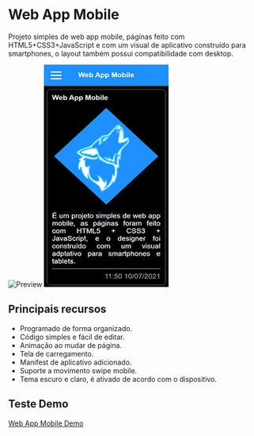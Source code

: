 # Web App Mobile
Projeto simples de web app mobile, páginas feito com HTML5+CSS3+JavaScript e com um visual de aplicativo construído para smartphones, o layout também possui compatibilidade com desktop.


 ![Preview](data/img/preview.gif)
 ![Preview](data/img/preview.png)
 
 ## Principais recursos
 * Programado de forma organizado.
 * Código simples e fácil de editar.
 * Animação ao mudar de página.
 * Tela de carregamento.
 * Manifest de aplicativo adicionado.
 * Suporte a movimento swipe mobile.
 * Tema escuro e claro, é ativado de acordo com o dispositivo.

 ## Teste Demo
 [Web App Mobile Demo](https://treviasxk.github.io/WebAppMobile/)